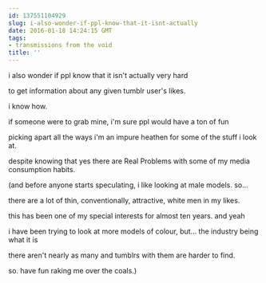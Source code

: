 ```yaml
---
id: 137551104929
slug: i-also-wonder-if-ppl-know-that-it-isnt-actually
date: 2016-01-18 14:24:15 GMT
tags:
- transmissions from the void
title: ''
---
```


i also wonder if ppl know that it isn't actually very hard

to get information about any given tumblr user's likes.

i know how.

if someone were to grab mine, i'm sure ppl would have a ton of fun

picking apart all the ways i'm an impure heathen for some of the stuff i look at.

despite knowing that yes there are Real Problems with some of my media consumption habits.

(and before anyone starts speculating, i like looking at male models. so...

there are a lot of thin, conventionally, attractive, white men in my likes.

this has been one of my special interests for almost ten years. and yeah

i have been trying to look at more models of colour, but... the industry being what it is

there aren't nearly as many and tumblrs with them are harder to find.

so. have fun raking me over the coals.)